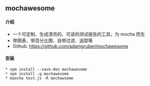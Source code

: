 ## mochawesome

#### 介绍
* 一个可定制、生成漂亮的、可读的测试报告的工具，为 mocha 而生
* 带图表、带百分比图、自带过滤、追踪等
* Github: https://github.com/adamgruber/mochawesome

#### 安装
```shell
* npm install --save-dev mochawesome
* npm install -g mochawesome
* maocha test.js -R mochawsome
```




